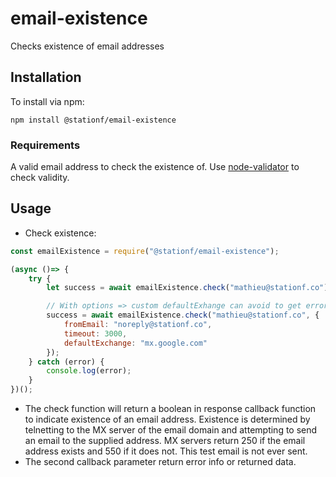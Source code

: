 # email-existence

Checks existence of email addresses

## Installation

To install via npm:

    npm install @stationf/email-existence

### Requirements

A valid email address to check the existence of. Use [node-validator](https://github.com/chriso/node-validator) to check validity.

## Usage

*  Check existence:
```javascript
const emailExistence = require("@stationf/email-existence");

(async ()=> {
	try {
		let success = await emailExistence.check("mathieu@stationf.co");

		// With options => custom defaultExhange can avoid to get error 500 with gandi.net mx
		success = await emailExistence.check("mathieu@stationf.co", {
			fromEmail: "noreply@stationf.co",
			timeout: 3000,
			defaultExchange: "mx.google.com"
		});
	} catch (error) {
		console.log(error);
	}
})();
```

* The check function will return a boolean in response callback function to indicate existence of an email address. Existence is determined by telnetting to the MX server of the email domain and attempting to send an email to the supplied address. MX servers return 250 if the email address exists and 550 if it does not. This test email is not ever sent.
* The second callback parameter return error info or returned data.
